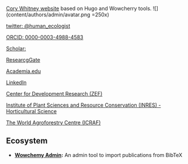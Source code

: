 
[Cory Whitney website](cory-whitney.com) based on Hugo and Wowcherry tools. ![](content/authors/admin/avatar.png =250x)

[twitter: @human_ecologist](https://twitter.com/human_ecologist)

[ORCID: 0000-0003-4988-4583](https://orcid.org/0000-0003-4988-4583)

[Scholar: ](https://scholar.google.de/citations?user=YPIcAA4AAAAJ&hl=en)

[ResearcgGate](https://www.researchgate.net/profile/Cory_Whitney)

[Academia.edu](https://bonn.academia.edu/CoryWhitney)

[LinkedIn](https://www.linkedin.com/in/corywhitney/?originalSubdomain=de)

[Center for Development Research (ZEF)](https://www.zef.de/index.php?id=2232&tx_zefportal_staff[ref]=2252&tx_zefportal_staff[uid]=1799&no_cache=1)

[Institute of Plant Sciences and Resource Conservation (INRES) - Horticultural Science](https://www.gartenbauwissenschaft.uni-bonn.de/department/contact/cory-whitney/cory-whitney-en)

[The World Agroforestry Centre (ICRAF)](https://apps.worldagroforestry.org/staff/cory-whitney)

## Ecosystem

* **[Wowchemy Admin](https://github.com/wowchemy/wowchemy-admin/):** An admin tool to import publications from BibTeX


